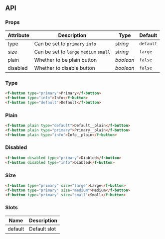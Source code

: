 ## API

### Props

| Attribute | Description | Type | Default |
| --- | --- | --- | --- |
| type | Can be set to `primary` `info` | _string_ | `default` |
| size | Can be set to `large` `medium` `small` | _string_ | `large` |
| plain | Whether to be plain button | _boolean_ | `false` |
| disabled | Whether to disable button | _boolean_ | `false` |

### Type

```html
<f-button type="primary">Primary</f-button>
<f-button type="info">Info</f-button>
<f-button type="default">Default</f-button>
```

### Plain

```html
<f-button plain type="default">Default__plain</f-button>
<f-button plain type="primary">Primary__plain</f-button>
<f-button plain type="info">Info__plain</f-button>
```

### Disabled

```html
<f-button disabled type="primary">Diabled</f-button>
<f-button disabled type="info">Diabled</f-button>
```

### Size

```html
<f-button type="primary" size="large">Large</f-button>
<f-button type="primary" size="medium">Medium</f-button>
<f-button type="primary" size="small">Small</f-button>
```

### Slots

| Name              | Description         |
| ----------------- | ------------------- |
| default           | Default slot        |
